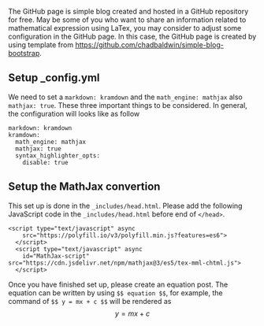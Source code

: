 ﻿---
tags: Programming
---
The GitHub page is simple blog created and hosted in a GitHub repository for free. May be some of you who want to share an information related to mathematical expression using LaTex, you may consider to adjust some configuration in the GitHub page. In this case, the GitHub page is created by using template from https://github.com/chadbaldwin/simple-blog-bootstrap.

## Setup _config.yml
We need to set a `markdown: kramdown` and the `math_engine: mathjax` also `mathjax: true`. These three important things to be considered. In general, the configuration will looks like as follow
```
markdown: kramdown
kramdown:
  math_engine: mathjax
  mathjax: true
  syntax_highlighter_opts:
    disable: true
```
## Setup the MathJax convertion
This set up is done in the `_includes/head.html`. Please add the following JavaScript code in the `_includes/head.html` before end of `</head>`.

```
<script type="text/javascript" async
    src="https://polyfill.io/v3/polyfill.min.js?features=es6">
  </script>
  <script type="text/javascript" async
    id="MathJax-script" src="https://cdn.jsdelivr.net/npm/mathjax@3/es5/tex-mml-chtml.js">
  </script>
  ```
  
  Once you have finished set up, please create an equation post. The equation can be written by using `$$ equation $$`, for example, the command of `$$ y = mx + c $$` will be rendered as $$ y = mx + c $$ 

